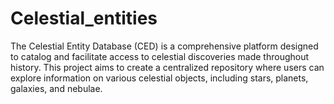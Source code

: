 # Celestial_entities
The Celestial Entity Database (CED) is a comprehensive platform designed to catalog and facilitate access to celestial discoveries made throughout history. This project aims to create a centralized repository where users can explore information on various celestial objects, including stars, planets, galaxies, and nebulae. 
